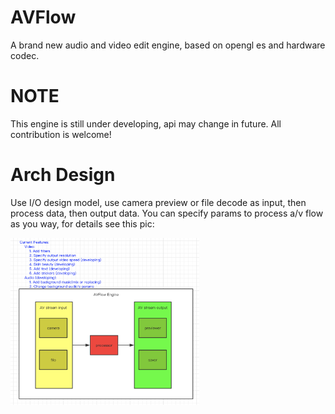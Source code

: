 # AVFlow
A brand new audio and video edit engine, based on opengl es and hardware codec.
# NOTE
This engine is still under developing, api may change in future. All contribution is welcome!
# Arch Design
Use I/O design model, use camera preview or file decode as input, then process data, then output data. You can specify params to process a/v flow as you way, for details see this pic:

<img src="https://github.com/CreateChance/AVFlow/blob/master/Pics/ArchDesign.png" width="60%" height="60%" />
